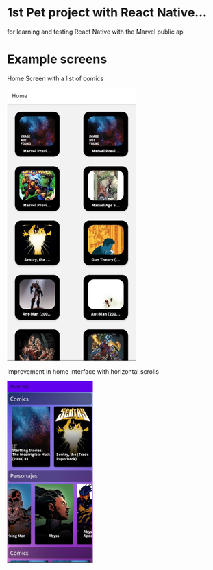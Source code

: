 # 1st Pet project with React Native...

for learning and testing React Native with the Marvel public api

# Example screens

Home Screen with a list of comics

<img src="assets/app.img1.jpg" width="300">

Improvement in home interface with horizontal scrolls

<img src="assets/app.img3.jpg" width="200">